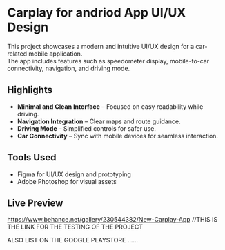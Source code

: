 
# Carplay for andriod  App UI/UX Design

This project showcases a modern and intuitive UI/UX design for a car-related mobile application.  
The app includes features such as speedometer display, mobile-to-car connectivity, navigation, and driving mode.  

## Highlights
- **Minimal and Clean Interface** – Focused on easy readability while driving.
- **Navigation Integration** – Clear maps and route guidance.
- **Driving Mode** – Simplified controls for safer use.
- **Car Connectivity** – Sync with mobile devices for seamless interaction.

## Tools Used
- Figma for UI/UX design and prototyping
- Adobe Photoshop for visual assets

## Live Preview
https://www.behance.net/gallery/230544382/New-Carplay-App                   //THIS IS THE LINK FOR THE TESTING OF THE PROJECT 

ALSO LIST ON THE GOOGLE PLAYSTORE ......
